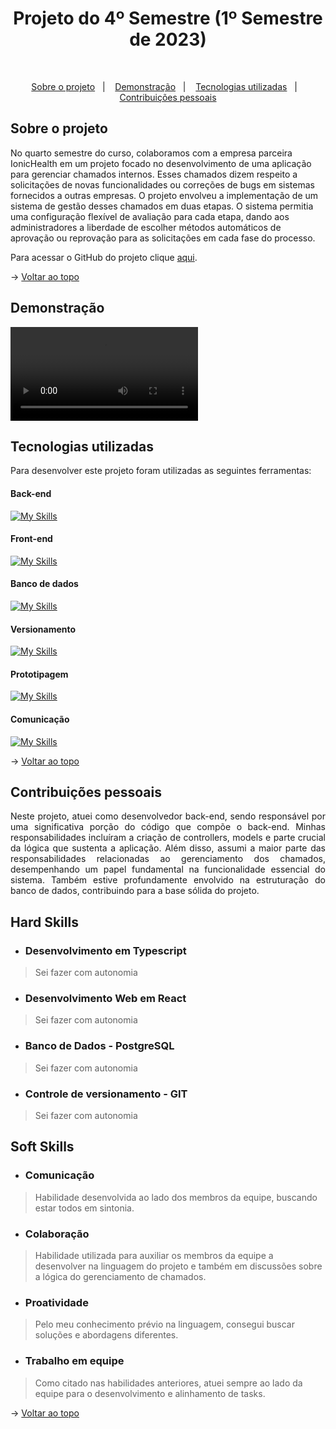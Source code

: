<h1 align="center">Projeto do 4º Semestre (1º Semestre de 2023)</h1>

<br id="topo">

<p align="center">
  <a href="#about">Sobre o projeto</a>&nbsp;&nbsp;&nbsp;|&nbsp;&nbsp;&nbsp;
  <a href="#demonstration">Demonstração</a>&nbsp;&nbsp;&nbsp;|&nbsp;&nbsp;&nbsp;
  <a href="#tech">Tecnologias utilizadas</a>&nbsp;&nbsp;&nbsp;|&nbsp;&nbsp;&nbsp;
  <a href="#dev">Contribuições pessoais</a>
</p>

<div id="about">

## Sobre o projeto

<p align="justify">

No quarto semestre do curso, colaboramos com a empresa parceira IonicHealth em um projeto focado no desenvolvimento de uma aplicação para gerenciar chamados internos. Esses chamados dizem respeito a solicitações de novas funcionalidades ou correções de bugs em sistemas fornecidos a outras empresas. O projeto envolveu a implementação de um sistema de gestão desses chamados em duas etapas. O sistema permitia uma configuração flexível de avaliação para cada etapa, dando aos administradores a liberdade de escolher métodos automáticos de aprovação ou reprovação para as solicitações em cada fase do processo.

Para acessar o GitHub do projeto clique [aqui](https://github.com/Lkduarte/SolutionSpace-API4SEM).

</p>

→ [Voltar ao topo](#topo)

</div>

<div id="demonstration">

## Demonstração
<video src="videos/243224871-36e0b209-5fb1-4365-b618-7891862fd56c.mp4" controls title="Title"></video>

</div>

<div id="tech">

## Tecnologias utilizadas

Para desenvolver este projeto foram utilizadas as seguintes ferramentas:

<h4 align="left">Back-end</h4>  

[![My Skills](https://skillicons.dev/icons?i=ts,nodejs)](https://skillicons.dev)

<h4 align="left">Front-end</h4> 

[![My Skills](https://skillicons.dev/icons?i=js,react,nodejs)](https://skillicons.dev)

<h4 align="left">Banco de dados</h4>

[![My Skills](https://skillicons.dev/icons?i=postgres)](https://skillicons.dev)

<h4 align="left">Versionamento</h4> 

[![My Skills](https://skillicons.dev/icons?i=git,github)](https://skillicons.dev)

<h4 align="left">Prototipagem</h4> 

[![My Skills](https://skillicons.dev/icons?i=figma)](https://skillicons.dev)

<h4 align="left">Comunicação</h4> 

[![My Skills](https://skillicons.dev/icons?i=discord,slack)](https://skillicons.dev)

→ [Voltar ao topo](#topo)

</div>

<div id="dev">

## Contribuições pessoais

<p align="justify">Neste projeto, atuei como desenvolvedor back-end, sendo responsável por uma significativa porção do código que compõe o back-end. Minhas responsabilidades incluíram a criação de controllers, models e parte crucial da lógica que sustenta a aplicação. Além disso, assumi a maior parte das responsabilidades relacionadas ao gerenciamento dos chamados, desempenhando um papel fundamental na funcionalidade essencial do sistema. Também estive profundamente envolvido na estruturação do banco de dados, contribuindo para a base sólida do projeto.</p>

## Hard Skills

- ### Desenvolvimento em Typescript
> Sei fazer com autonomia

- ### Desenvolvimento Web em React
> Sei fazer com autonomia

- ### Banco de Dados - PostgreSQL
> Sei fazer com autonomia

- ### Controle de versionamento - GIT
> Sei fazer com autonomia

## Soft Skills

- ### Comunicação
 > Habilidade desenvolvida ao lado dos membros da equipe, buscando estar todos em sintonia.

- ### Colaboração
>Habilidade utilizada para auxiliar os membros da equipe a desenvolver na linguagem do projeto e também em discussões sobre a lógica do gerenciamento de chamados.

- ### Proatividade
>Pelo meu conhecimento prévio na linguagem, consegui buscar soluções e abordagens diferentes.

- ### Trabalho em equipe
> Como citado nas habilidades anteriores, atuei sempre ao lado da equipe para o desenvolvimento e alinhamento de tasks.

→ [Voltar ao topo](#topo)

</div>